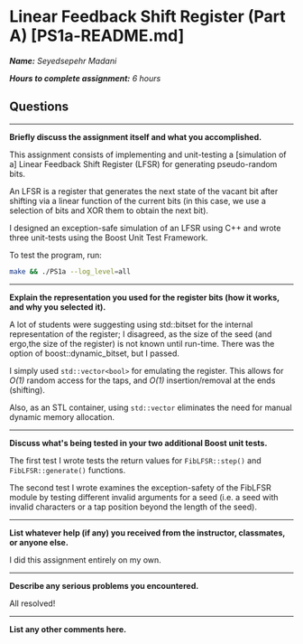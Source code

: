 # Linear Feedback Shift Register (Part A) [PS1a-README.md]

***Name:** Seyedsepehr Madani*

***Hours to complete assignment:** 6 hours*

## Questions

---

**Briefly discuss the assignment itself and what you accomplished.**

This assignment consists of implementing and unit-testing a [simulation of a] Linear Feedback Shift Register (LFSR) for generating pseudo-random bits.

An LFSR is a register that generates the next state of the vacant bit after shifting via a linear function of the current bits (in this case, we use a selection of bits and XOR them to obtain the next bit).

I designed an exception-safe simulation of an LFSR using C++ and wrote three unit-tests using the Boost Unit Test Framework.

To test the program, run:

```Bash
make && ./PS1a --log_level=all
```

---

**Explain the representation you used for the register bits (how it works, and why you selected it).**

A lot of students were suggesting using std::bitset for the internal
representation of the register; I disagreed, as the size of the seed (and ergo,the size of the register) is not known until run-time. There was the option of boost::dynamic_bitset, but I passed.

I simply used `std::vector<bool>` for emulating the register. This allows for *O(1)* random access for the taps, and *O(1)* insertion/removal at the ends (shifting).

Also, as an STL container, using `std::vector` eliminates the need for manual dynamic memory allocation.

---

**Discuss what's being tested in your two additional Boost unit tests.**

The first test I wrote tests the return values for `FibLFSR::step()` and `FibLFSR::generate()` functions.

The second test I wrote examines the exception-safety of the FibLFSR module by testing different invalid arguments for a seed (i.e. a seed with invalid characters or a tap position beyond the length of the seed).

---

**List whatever help (if any) you received from the instructor,  classmates, or anyone else.**

I did this assignment entirely on my own.

---

**Describe any serious problems you encountered.**

All resolved!

---

**List any other comments here.**
